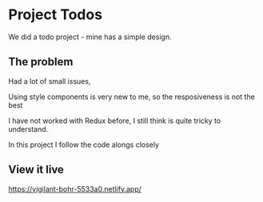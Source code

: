 # Project Todos

We did a todo project - mine has a simple design.

## The problem

Had a lot of small issues, 

Using style components is very new to me, so the resposiveness is not the best

I have not worked with Redux before, I still think is quite tricky to understand.

In this project I follow the code alongs closely 

## View it live

https://vigilant-bohr-5533a0.netlify.app/
